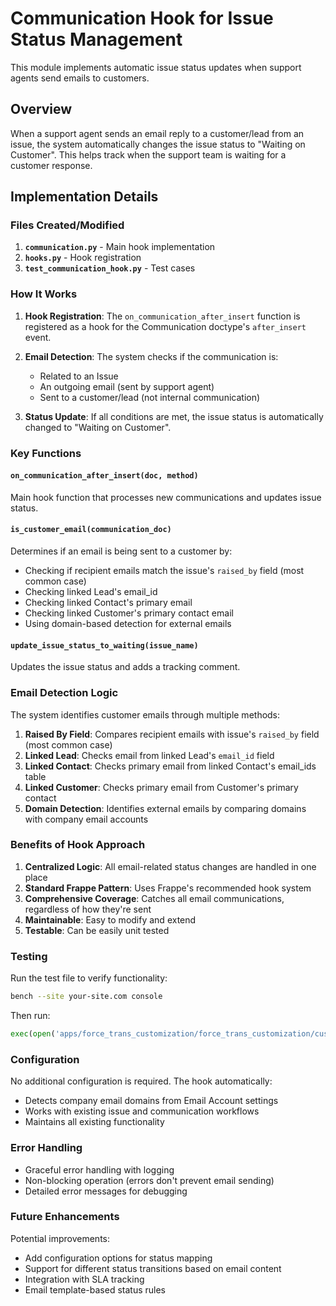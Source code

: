 # Communication Hook for Issue Status Management

This module implements automatic issue status updates when support agents send emails to customers.

## Overview

When a support agent sends an email reply to a customer/lead from an issue, the system automatically changes the issue status to "Waiting on Customer". This helps track when the support team is waiting for a customer response.

## Implementation Details

### Files Created/Modified

1. **`communication.py`** - Main hook implementation
2. **`hooks.py`** - Hook registration
3. **`test_communication_hook.py`** - Test cases

### How It Works

1. **Hook Registration**: The `on_communication_after_insert` function is registered as a hook for the Communication doctype's `after_insert` event.

2. **Email Detection**: The system checks if the communication is:
   - Related to an Issue
   - An outgoing email (sent by support agent)
   - Sent to a customer/lead (not internal communication)

3. **Status Update**: If all conditions are met, the issue status is automatically changed to "Waiting on Customer".

### Key Functions

#### `on_communication_after_insert(doc, method)`
Main hook function that processes new communications and updates issue status.

#### `is_customer_email(communication_doc)`
Determines if an email is being sent to a customer by:
- Checking if recipient emails match the issue's `raised_by` field (most common case)
- Checking linked Lead's email_id
- Checking linked Contact's primary email
- Checking linked Customer's primary contact email
- Using domain-based detection for external emails

#### `update_issue_status_to_waiting(issue_name)`
Updates the issue status and adds a tracking comment.

### Email Detection Logic

The system identifies customer emails through multiple methods:

1. **Raised By Field**: Compares recipient emails with issue's `raised_by` field (most common case)
2. **Linked Lead**: Checks email from linked Lead's `email_id` field
3. **Linked Contact**: Checks primary email from linked Contact's email_ids table
4. **Linked Customer**: Checks primary email from Customer's primary contact
5. **Domain Detection**: Identifies external emails by comparing domains with company email accounts

### Benefits of Hook Approach

1. **Centralized Logic**: All email-related status changes are handled in one place
2. **Standard Frappe Pattern**: Uses Frappe's recommended hook system
3. **Comprehensive Coverage**: Catches all email communications, regardless of how they're sent
4. **Maintainable**: Easy to modify and extend
5. **Testable**: Can be easily unit tested

### Testing

Run the test file to verify functionality:
```bash
bench --site your-site.com console
```

Then run:
```python
exec(open('apps/force_trans_customization/force_trans_customization/custom/test_communication_hook.py').read())
```

### Configuration

No additional configuration is required. The hook automatically:
- Detects company email domains from Email Account settings
- Works with existing issue and communication workflows
- Maintains all existing functionality

### Error Handling

- Graceful error handling with logging
- Non-blocking operation (errors don't prevent email sending)
- Detailed error messages for debugging

### Future Enhancements

Potential improvements:
- Add configuration options for status mapping
- Support for different status transitions based on email content
- Integration with SLA tracking
- Email template-based status rules 